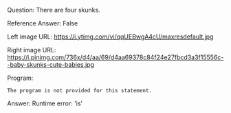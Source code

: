 Question: There are four skunks.

Reference Answer: False

Left image URL: https://i.ytimg.com/vi/qqUEBwgA4cU/maxresdefault.jpg

Right image URL: https://i.pinimg.com/736x/d4/aa/69/d4aa69378c84f24e27fbcd3a3f15556c--baby-skunks-cute-babies.jpg

Program:

```
The program is not provided for this statement.
```
Answer: Runtime error: 'is'

